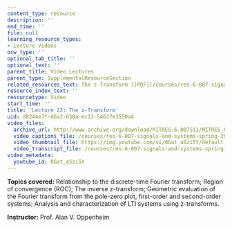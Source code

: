 ```yaml
---
content_type: resource
description: ''
end_time: ''
file: null
learning_resource_types:
- Lecture Videos
ocw_type: ''
optional_tab_title: ''
optional_text: ''
parent_title: Video Lectures
parent_type: SupplementalResourceSection
related_resources_text: The z-Transform ([PDF](/courses/res-6-007-signals-and-systems-spring-2011/resources/mitres_6_007s11_lec22))
resource_index_text: ''
resourcetype: Video
start_time: ''
title: 'Lecture 22: The z-Transform'
uid: d8244e7f-d6a2-650a-ec13-54627e3550a4
video_files:
  archive_url: http://www.archive.org/download/MITRES.6.007S11/MITRES_6-007S11lec22_300k.mp4
  video_captions_file: /courses/res-6-007-signals-and-systems-spring-2011/b8b27d7b73a15bdc981567c96166ebf7_0Gat_aSzi5Y.vtt
  video_thumbnail_file: https://img.youtube.com/vi/0Gat_aSzi5Y/default.jpg
  video_transcript_file: /courses/res-6-007-signals-and-systems-spring-2011/7307dec93c706640702818b6bf84be1e_0Gat_aSzi5Y.pdf
video_metadata:
  youtube_id: 0Gat_aSzi5Y
---
```


**Topics covered:** Relationship to the discrete-time Fourier transform; Region of convergence (ROC); The inverse z-transform; Geometric evaluation of the Fourier transform from the pole-zero plot, first-order and second-order systems; Analysis and characterization of LTI systems using z-transforms.

**Instructor:** Prof. Alan V. Oppenheim



